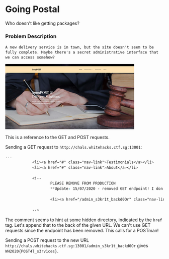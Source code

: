 # Going Postal

Who doesn't like getting packages?

### Problem Description
``````
A new delivery service is in town, but the site doesn't seem to be fully complete. Maybe there's a secret administrative interface that we can access somehow?
``````

<img src="https://github.com/PotatoStealer/Archives/blob/master/WhiteHacks2020/Going%20Postal/website.PNG" style="zoom: 40%"/> 

This is a reference to the GET and POST requests.

Sending a GET request to `http://chals.whitehacks.ctf.sg:13001`:
``````css
...
            <li><a href="#" class="nav-link">Testimonials</a></li>
            <li><a href="#" class="nav-link">About</a></li>

            <!-- 
                    PLEASE REMOVE FROM PRODUCTION 
                    **Update: 15/07/2020 - removed GET endpoint! I don't think there's any other method of getting in, so gonna leave this here for now.

                    <li><a href="/admin_s3kr1t_backd0Or" class="nav-link">Admin</a></li>
                    
            -->
``````

The comment seems to hint at some hidden directory, indicated by the `href` tag. Let's append that to the back of the given URL.
We can't use GET requests since the endpoint has been removed. This calls for a POSTman!

Sending a POST request to the new URL `http://chals.whitehacks.ctf.sg:13001/admin_s3kr1t_backd0Or` gives `WH2020{POST4l_s3rv1ces}`.
